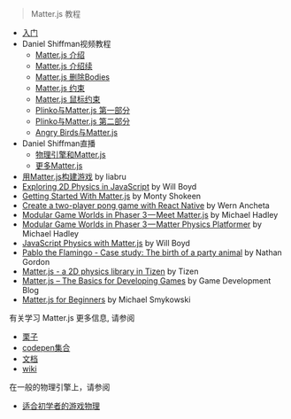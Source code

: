 > Matter.js 教程

- [入门](https://github.com/liabru/matter-js/wiki/Getting-started)
- Daniel Shiffman视频教程
  - [Matter.js 介绍](https://www.youtube.com/watch?v=urR596FsU68&feature=youtu.be&list=PLRqwX-V7Uu6akvoNKE4GAxf6ZeBYoJ4uh)
  - [Matter.js 介绍续](https://www.youtube.com/watch?v=uITcoKpbQq4&list=PLRqwX-V7Uu6akvoNKE4GAxf6ZeBYoJ4uh&index=21)
  - [Matter.js 删除Bodies](https://www.youtube.com/watch?v=4HsVCLakjtQ&list=PLRqwX-V7Uu6akvoNKE4GAxf6ZeBYoJ4uh&index=22)
  - [Matter.js 约束](https://www.youtube.com/watch?v=szztTszPp-8&index=23&list=PLRqwX-V7Uu6akvoNKE4GAxf6ZeBYoJ4uh)
  - [Matter.js 鼠标约束](https://www.youtube.com/watch?v=W-ou_sVlTWk&list=PLRqwX-V7Uu6akvoNKE4GAxf6ZeBYoJ4uh&index=24)
  - [Plinko与Matter.js 第一部分](https://www.youtube.com/watch?v=KakpnfDv_f0)
  - [Plinko与Matter.js 第二部分](https://www.youtube.com/watch?v=6s4MJcUyaUE)
  - [Angry Birds与Matter.js](https://www.youtube.com/watch?v=TDQzoe9nslY)
- Daniel Shiffman直播
  - [物理引擎和Matter.js](https://www.youtube.com/watch?v=YKdvQYk7orE)
  - [更多Matter.js](https://www.youtube.com/watch?v=BOAMGfGO6Xs)
- [用Matter.js构建游戏](http://www.pressreader.com/australia/net-magazine-the-voice-of-web-design/20140520/282926678418586) by liabru
- [Exploring 2D Physics in JavaScript](https://speakerdeck.com/lonekorean/exploring-2d-physics-in-javascript) by Will Boyd
- [Getting Started With Matter.js](https://code.tutsplus.com/series/getting-started-with-matterjs--cms-1186) by Monty Shokeen
- [Create a two-player pong game with React Native](https://pusher.com/tutorials/react-native-pong-game) by Wern Ancheta
- [Modular Game Worlds in Phaser 3 — Meet Matter.js](https://itnext.io/modular-game-worlds-in-phaser-3-tilemaps-4-meet-matter-js-abf4dfa65ca1) by Michael Hadley
- [Modular Game Worlds in Phaser 3 — Matter Physics Platformer](https://itnext.io/modular-game-worlds-in-phaser-3-tilemaps-5-matter-physics-platformer-d14d1f614557) by Michael Hadley
- [JavaScript Physics with Matter.js](http://codersblock.com/blog/javascript-physics-with-matter-js/) by Will Boyd
- [Pablo the Flamingo - Case study: The birth of a party animal](https://medium.com/@gordonnl/pablo-the-flamingo-75a21bf8ea12) by Nathan Gordon
- [Matter.js - a 2D physics library in Tizen](https://developer.tizen.org/community/tip-tech/matter.js-2d-physics-library-tizen) by Tizen
- [Matter.js – The Basics for Developing Games](https://www.gamedevelopment.blog/matter-js-basics-developing-games/) by Game Development Blog
- [Matter.js for Beginners](https://medium.com/@michaelsmykowski/balling-with-matter-js-ff567d2eabf4#.gno2bwig0) by Michael Smykowski

有关学习 Matter.js 更多信息, 请参阅

- [栗子](https://github.com/liabru/matter-js/tree/master/examples)
- [codepen集合](http://codepen.io/collection/Fuagy/)
- [文档](http://brm.io/matter-js/docs/)
- [wiki](https://github.com/liabru/matter-js/wiki)

在一般的物理引擎上，请参阅
- [适合初学者的游戏物理](http://brm.io/game-physics-for-beginners/)


